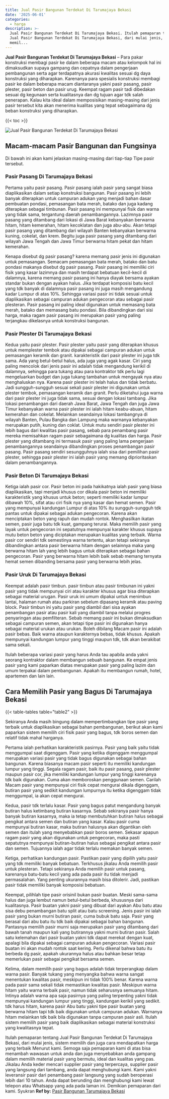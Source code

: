 ```yaml
---
title: Jual Pasir Bangunan Terdekat Di Tarumajaya Bekasi
date: '2025-06-01'
categories:
  - harga
description: >-
  Jual Pasir Bangunan Terdekat Di Tarumajaya Bekasi. Itulah pemaparan tentang
  Jual Pasir Bangunan Terdekat Di Tarumajaya Bekasi, dari mulai jenis, sistem
  memil...
---
```


**Jual Pasir Bangunan Terdekat Di Tarumajaya Bekasi** – Para pakar konstruksi membagi pasir ke dalam beberapa macam atau kelompok hal ini dimaksudkan supaya gampang dan cepatnya dalam pengerjaan pembangunan serta agar terdapatnya akurasi kwalitas sesuai dg daya konstruksi yang diharapkan. Karenanya para spesialis konstruksi membagi pasir ke dalam beberapa macam diantaranya yakni pasir pasang, pasir plester, pasir beton dan pasir urug. Keempat ragam pasir tadi dibedakan sesuai dg kegunaan serta kualitasnya dan dg tujuan agar tdk salah penerapan. Kalau kita ideal dalam memposisikan masing-masing dari jenis pasir tersebut kita akan menerima kualitas yang tepat sebagaimana dg beban konstruksi yang diharapkan.

{{< toc >}}

![Jual Pasir Bangunan Terdekat Di Tarumajaya Bekasi](/images/jual-pasir-bangunan-68.png)

## Macam-macam Pasir Bangunan dan Fungsinya

Di bawah ini akan kami jelaskan masing-masing dari tiap-tiap Tipe pasir tersebut.

### Pasir Pasang Di Tarumajaya Bekasi

Pertama yaitu pasir pasang. Pasir pasang ialah pasir yang sangat biasa diaplikasikan dalam setiap konstruksi bangunan. Pasir pasang ini lebih banyak diterapkan untuk campuran adukan yang menjadi bahan dasar pembuatan pondasi, pemasangan bata merah, batako dan juga kadang diterapkan sebagai timbunan. Pasir pasang ini mempunyai fisik dan warna yang tidak sama, tergantung daerah penambangannya. Lazimnya pasir pasang yang ditambang dari lokasi di Jawa Barat kebanyakan berwarna hitam, hitam kemerahan, hitam kecoklatan dan juga abu-abu. Akan tetapi pasir pasang yang ditambang dari wilayah Banten kebanyakan berwarna kuning, cokelat, dan krem. Begitu juga pasir pasang yang ditambang dari wilayah Jawa Tengah dan Jawa Timur berwarna hitam pekat dan hitam kemerahan.

Kenapa disebut dg pasir pasang? karena memang pasir jenis ini digunakan untuk pemasangan. Semacam pemasangan bata merah, batako dan batu pondasi makanya disebut dg pasir pasang. Pasir pasang ini memiliki ciri fisik yang kasar lazimnya dan masih terdapat bebatuan kecil-kecil di dalamnya, karena memang pasir pasang ini hanya diayak bersama ayakan standar bukan dengan ayakan halus. Jika terdapat komposisi batu kecil yang tdk banyak di dalamnya pasir pasang ini juga masih mengandung kadar Lumpur di atas 10%. Sehingga variasi pasir ini tidak sesuai untuk diaplikasikan sebagai campuran adukan pengecoran atau sebagai pasir plesteran. Pasir pasang ini paling ideal digunakan untuk memasang bata merah, batako dan memasang batu pondasi. Bila dibandingkan dari sisi harga, maka ragam pasir pasang ini merupakan pasir yang paling terjangkau dikelasnya untuk konstruksi bangunan.

### Pasir Plester Di Tarumajaya Bekasi

Kedua yaitu pasir plester. Pasir plester yaitu pasir yang diterapkan khusus untuk memplester tembok atau dipakai sebagai campuran adukan untuk pemasangan keramik dan granit. karakteristik dari pasir plester ini juga tdk sama. Ada yang betul-betul halus, ada juga yang agak kasar. Ciri yang paling mencolok dari jenis pasir ini adalah tidak mengandung kerikil di dalamnya, sehingga para tukang atau para kontraktor tdk perlu lagi mengeluarkan budget dan juga tukang tambahan untuk mengayak nya atau menghaluskan nya. Karena pasir plester ini telah halus dan tidak berbatu. Jadi sungguh-sungguh sesuai sekali pasir plester ini digunakan untuk plester tembok, pemasangan keramik dan granit. Perlu diketahui juga warna dari pasir plester ini juga tidak sama, sesuai dengan lokasi tambang. Jika lokasi penambangan dari daerah Jawa Barat, Jawa Tengah dan juga Jawa Timur kebanyakan warna pasir plester ini ialah hitam keabu-abuan, hitam kemerahan dan cokelat. Melainkan seandainya lokasi tambangnya di wilayah Banten, Pulau Bangka dan Lampung maka warnanya kebanyakan merupakan putih, kuning dan coklat. Untuk mutu sendiri pasir plester ini lebih bagus dari kwalitas pasir pasang, sebab para penambang pasir mereka memisahkan ragam pasir sebagaimana dg kualitas dan harga. Pasir plester yang ditambang ini termasuk pasir yang paling lama pengerjaan penambangannya seandainya dibandingkan proses penambangan pasir pasang. Pasir pasang sendiri sesungguhnya ialah sisa dari pemilihan pasir plester, sehingga pasir plester ini ialah pasir yang memang diprioritaskan dalam penambangannya.

### Pasir Beton Di Tarumajaya Bekasi

Ketiga ialah pasir cor. Pasir beton ini pada hakikatnya ialah pasir yang biasa diaplikasikan, tapi menjadi khusus cor dikala pasir beton ini memiliki karakteristik yang khusus untuk beton; seperti memiliki kadar lumpur dibawah 10%, sifat atau ciri fisik nya yang kasar dan hemat semen. Pasir yang mempunyai kandungan Lumpur di atas 10% itu sungguh-sungguh tdk pantas untuk dipakai sebagai adukan pengecoran. Karena akan menciptakan beton yang rapuh dan mudah rontok. Menghasilkan ikatan semen, pasir juga batu tdk kuat, gampang terurai. Maka memilih pasir yang layak untuk pengecoran ini sepatutnya mempunyai karakter khusus supaya mutu beton beton yang diciptakan merupakan kualitas yang terbaik. Warna pasir cor sendiri tdk semestinya warna tertentu, akan tetapi sekiranya dibandingkan antara pasir berwarna hitam dengan selainnya maka yang berwarna hitam lah yang lebih bagus untuk diterapkan sebagai bahan pengecoran. Pasir yang berwarna hitam lebih baik sebab memang ternyata hemat semen dibanding bersama pasir yang berwarna lebih jelas.

### Pasir Uruk Di Tarumajaya Bekasi

Keempat adalah pasir timbun. pasir timbun atau pasir timbunan ini yakni pasir yang tidak mempunyai ciri atau karakter khusus agar bisa diterapkan sebagai material urugan. Pasir uruk ini umum dipakai untuk menimbun lantai, halaman rumah atau parkiran sebelum dipasang keramik atau paving block. Pasir timbun ini yaitu pasir yang diambil dari sisa ayakan penambangan pasir atau pasir kali yang diambil tanpa melalui progres penyaringan atau pemfilteran. Sebab memang pasir ini bukan dimaksudkan sebagai campuran semen, akan tetapi tipe pasir ini digunakan hanya sebagai material urukan atau urukan. Boleh dibilang Macam pasir ini adalah pasir bebas. Baik warna ataupun karakternya bebas, tidak khusus. Apakah mempunyai kandungan lumpur yang tinggi maupun tdk, tdk akan berakibat sama sekali.

Itulah beberapa variasi pasir yang harus Anda tau apabila anda yakni seorang kontraktor dalam membangun sebuah bangunan. Ke empat jenis pasir yang kami paparkan diatas merupakan pasir yang paling lazim dan umum terpakai dalam pembangunan. Apakah itu membangun rumah, hotel, apartemen dan lain lain.

## Cara Memilih Pasir yang Bagus Di Tarumajaya Bekasi

{{< table-tables table="table2" >}}

Sekiranya Anda masih bingung dalam mempertimbangkan tipe pasir yang terbaik untuk diaplikasikan sebagai bahan pembangunan, berikut akan kami paparkan sistem memilih ciri fisik pasir yang bagus, tdk boros semen dan relatif tidak mahal harganya.

Pertama ialah perhatikan karakteristik pasirnya. Pasir yang baik yaitu tidak menggumpal saat digenggam. Pasir yang ketika digenggam menggumpal merupakan variasi pasir yang tidak bagus digunakan sebagai bahan bangunan. Karena biasanya macam pasir seperti itu memiliki kandungan lumpur yang tinggi. Segala ragam pasir, baik itu pasir pasang, pasir plester maupun pasir cor, jika memiliki kandungan lumpur yang tinggi karenanya tdk baik digunakan. Cuma akan memboroskan penggunaan semen. Carilah Macam pasir yang mempunyai ciri fisik cepat mengurai dikala digenggam, butiran pasir yang sedikit kandungan lumpurnya itu ketika digenggam tidak menggumpal, ia akan cepat mengurai.

Kedua, pasir tdk terlalu kasar. Pasir yang bagus patut mengandung banyak butiran halus ketimbang butiran kasarnya. Sebab sekiranya pasir hanya banyak butiran kasarnya, maka ia tetap membutuhkan butiran halus sebagai pengikat antara semen dan butiran yang kasar. Kalau pasir cuma mempunyai butiran kasar, maka butiran halusnya akan digantikan oleh semen dan itulah yang menyebabkan pasir boros semen. Sekasar apapun ragam pasir yang akan digunakan untuk pengecoran, maka pasti sepatutnya mempunyai butiran-butiran halus sebagai pengikat antara pasir dan semen. Tujuannya ialah agar tidak terlalu memakan banyak semen.

Ketiga, perhatikan kandungan pasir. Pastikan pasir yang dipilih yaitu pasir yang tdk memiliki banyak bebatuan. Terkhusus jikalau Anda memilih pasir untuk plesteran. Tetapi sekiranya Anda memilih pasir untuk pasang, karenanya batu-batu kecil yang ada pada pasir itu tidak menjadi permasalahan. Yang penting ukurannya masih bisa ditolerir. Jadi, pastikan pasir tidak memiliki banyak komposisi bebatuan.

Keempat, pilihlah tipe pasir orisinil bukan pasir buatan. Meski sama-sama halus dan juga lembut namun betul-betul berbeda, khususnya dari kualitasnya. Pasir buatan yakni pasir yang dibuat dari ayakan Abu batu atau sisa debu penambangan batu split atau batu screening. Jenis pasir ini ialah pasir yang bukan murni butiran pasir, cuma bubuk batu saja. Pasir yang berasal dari abu batu itu tdk baik dipakai sebagai bahan bangunan. Pantasnya memilih pasir murni saja merupakan pasir yang ditambang dari bawah tanah maupun kali yang butirannya yakni murni butiran pasir. Salah satu kelemahan dari pasir buatan yakni tdk dapat merekat dengan kuat, apalagi bila dipakai sebagai campuran adukan pengecoran. Variasi pasir buatan ini akan mudah rontok saat kering. Perlu dikenal bahwa batu itu berbeda dg pasir, apakah ukurannya halus atau bahkan besar tetap memerlukan pasir sebagai pengikat bersama semen.

Kelima, dalam memilih pasir yang bagus adalah tidak terperangkap dalam warna pasir. Banyak tukang yang menyangka bahwa warna sangat menentukan kwalitas pasir, meskipun ini tidak 100% benar. Karena warna pada pasir sama sekali tidak memastikan kwalitas pasir. Meskipun warna hitam yaitu warna terbaik pasir, namun tidak seharusnya semuanya hitam. Intinya adalah warna apa saja pasirnya yang paling terpenting yakni tidak mempunyai kandungan lumpur yang tinggi, kandungan kerikil yang sedikit. tdk harus hitam, karena pasir Abu batu yakni tipe pasir buatan yang berwarna hitam tapi tdk baik digunakan untuk campuran adukan. Warnanya hitam melainkan tdk baik bila digunakan tanpa campuran pasir asli. Itulah sistem memilih pasir yang baik diaplikasikan sebagai material konstruksi yang kwalitasnya tepat.

Itulah pemaparan tentang Jual Pasir Bangunan Terdekat Di Tarumajaya Bekasi, dari mulai jenis, sistem memilih dan juga cara mendapatkan harga yang terbaik Menurut kami. Semoga saja pemaparan kami di atas bisa menambah wawasan untuk anda dan juga menyebabkan anda gampang dalam memilih material pasir yang bermutu, ideal dan kualitas yang pas. Jikalau Anda keder mencari supplier pasir yang terpercaya, supplier pasir yang langsung dari tambang, anda dapat menghubungi kami. Kami yakni leveransir pasir dari penambang pasir langsung yang sudah beroperasi lebih dari 10 tahun. Anda dapat berunding dan menghubungi kami lewat telepon atau Whatsapp yang ada pada laman ini. Demikian pemaparan dari kami. Syukran
**Ref by:** [Pasir Bangunan Tarumajaya Bekasi](https://id.wikipedia.org/wiki/Pasir)
